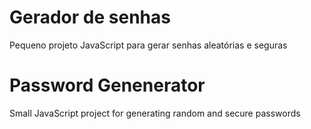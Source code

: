 # Gerador de senhas
 Pequeno projeto JavaScript para gerar senhas aleatórias e seguras
# Password Genenerator
 Small JavaScript project for generating random and secure passwords
